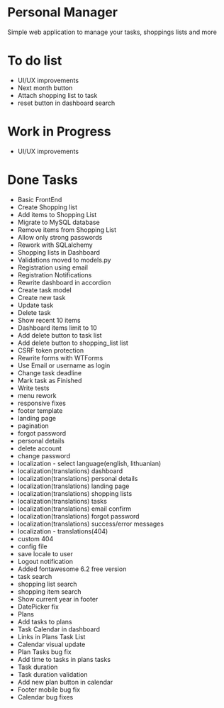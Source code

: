 # Personal Manager
Simple web application to manage your tasks, shoppings lists and more

# To do list
 - UI/UX improvements
 - Next month button
 - Attach shopping list to task
 - reset button in dashboard search
# Work in Progress
 - UI/UX improvements

# Done Tasks
 - Basic FrontEnd
 - Create Shopping list
 - Add items to Shopping List
 - Migrate to MySQL database
 - Remove items from Shopping List
 - Allow only strong passwords
 - Rework with SQLalchemy
 - Shopping lists in Dashboard
 - Validations moved to models.py
 - Registration using email
 - Registration Notifications
 - Rewrite dashboard in accordion
 - Create task model
 - Create new task
 - Update task
 - Delete task
 - Show recent 10 items
 - Dashboard items limit to 10
 - Add delete button to task list
 - Add delete button to shopping_list list
 - CSRF token protection
 - Rewrite forms with WTForms
 - Use Email or username as login
 - Change task deadline
 - Mark task as Finished
 - Write tests
 - menu rework
 - responsive fixes 
 - footer template
 - landing page
 - pagination
 - forgot password
 - personal details
 - delete account
 - change password
 - localization - select language(english, lithuanian)
 - localization(translations) dashboard
 - localization(translations) personal details
 - localization(translations) landing page
 - localization(translations) shopping lists
 - localization(translations) tasks
 - localization(translations) email confirm
 - localization(translations) forgot password
 - localization(translations) success/error messages
 - localization - translations(404)
 - custom 404
 - config file
 - save locale to user
 - Logout notification
 - Added fontawesome 6.2 free version
 - task search
 - shopping list search
 - shopping item search
 - Show current year in footer
 - DatePicker fix
 - Plans
 - Add tasks to plans
 - Task Calendar in dashboard
 - Links in Plans Task List
 - Calendar visual update
 - Plan Tasks bug fix
 - Add time to tasks in plans tasks
 - Task duration
 - Task duration validation
 - Add new plan button in calendar
 - Footer mobile bug fix
 - Calendar bug fixes  
